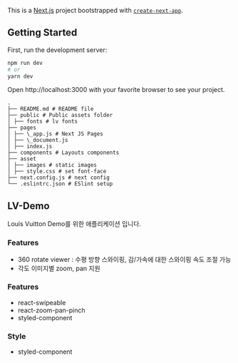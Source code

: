 This is a [Next.js](https://nextjs.org/) project bootstrapped with [`create-next-app`](https://github.com/vercel/next.js/tree/canary/packages/create-next-app).

## Getting Started

First, run the development server:

```bash
npm run dev
# or
yarn dev
```

Open http://localhost:3000 with your favorite browser to see your project.
```
.
├── README.md # README file
├── public # Public assets folder
│ ├── fonts # lv fonts
├── pages
│ ├── \_app.js # Next JS Pages
│ ├── \_document.js  
│ ├── index.js  
├── components # Layouts components
├── asset
│ ├── images # static images
│ ├── style.css # set font-face
├── next.config.js # next config
└── .eslintrc.json # ESlint setup
```

## LV-Demo

Louis Vuitton Demo를 위한 애플리케이션 입니다.

### Features

- 360 rotate viewer : 수평 방향 스와이핑, 감/가속에 대한 스와이핑 속도 조절 가능
- 각도 이미지별 zoom, pan 지원

### Features

- react-swipeable
- react-zoom-pan-pinch
- styled-component

### Style

- styled-component
